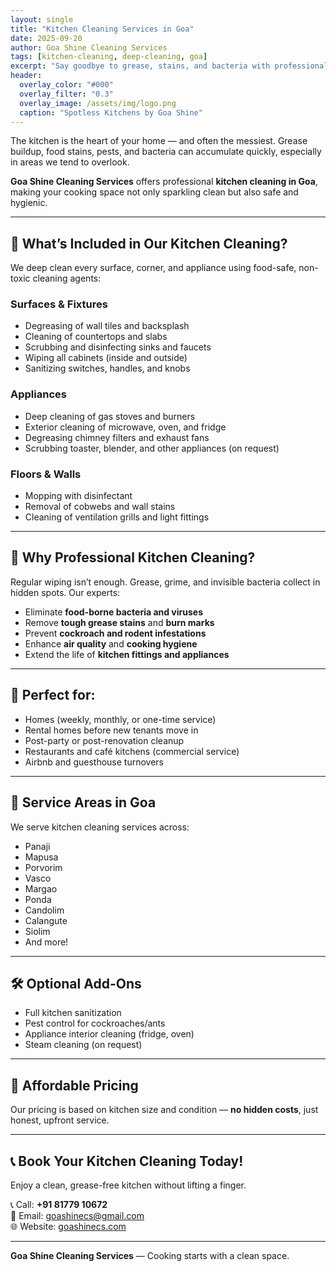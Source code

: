 ```yaml
---
layout: single
title: "Kitchen Cleaning Services in Goa"
date: 2025-09-20
author: Goa Shine Cleaning Services
tags: [kitchen-cleaning, deep-cleaning, goa]
excerpt: "Say goodbye to grease, stains, and bacteria with professional kitchen cleaning services by Goa Shine across homes and restaurants in Goa."
header:
  overlay_color: "#000"
  overlay_filter: "0.3"
  overlay_image: /assets/img/logo.png
  caption: "Spotless Kitchens by Goa Shine"
---
```


The kitchen is the heart of your home — and often the messiest. Grease buildup, food stains, pests, and bacteria can accumulate quickly, especially in areas we tend to overlook.

**Goa Shine Cleaning Services** offers professional **kitchen cleaning in Goa**, making your cooking space not only sparkling clean but also safe and hygienic.

---

## 🍳 What’s Included in Our Kitchen Cleaning?

We deep clean every surface, corner, and appliance using food-safe, non-toxic cleaning agents:

### Surfaces & Fixtures

- Degreasing of wall tiles and backsplash  
- Cleaning of countertops and slabs  
- Scrubbing and disinfecting sinks and faucets  
- Wiping all cabinets (inside and outside)  
- Sanitizing switches, handles, and knobs

### Appliances

- Deep cleaning of gas stoves and burners  
- Exterior cleaning of microwave, oven, and fridge  
- Degreasing chimney filters and exhaust fans  
- Scrubbing toaster, blender, and other appliances (on request)

### Floors & Walls

- Mopping with disinfectant  
- Removal of cobwebs and wall stains  
- Cleaning of ventilation grills and light fittings  

---

## 🦠 Why Professional Kitchen Cleaning?

Regular wiping isn’t enough. Grease, grime, and invisible bacteria collect in hidden spots. Our experts:

- Eliminate **food-borne bacteria and viruses**  
- Remove **tough grease stains** and **burn marks**  
- Prevent **cockroach and rodent infestations**  
- Enhance **air quality** and **cooking hygiene**  
- Extend the life of **kitchen fittings and appliances**

---

## 🏡 Perfect for:

- Homes (weekly, monthly, or one-time service)  
- Rental homes before new tenants move in  
- Post-party or post-renovation cleanup  
- Restaurants and café kitchens (commercial service)  
- Airbnb and guesthouse turnovers

---

## 📍 Service Areas in Goa

We serve kitchen cleaning services across:

- Panaji  
- Mapusa  
- Porvorim  
- Vasco  
- Margao  
- Ponda  
- Candolim  
- Calangute  
- Siolim  
- And more!

---

## 🛠️ Optional Add-Ons

- Full kitchen sanitization  
- Pest control for cockroaches/ants  
- Appliance interior cleaning (fridge, oven)  
- Steam cleaning (on request)

---

## 💸 Affordable Pricing

Our pricing is based on kitchen size and condition — **no hidden costs**, just honest, upfront service.

---

## 📞 Book Your Kitchen Cleaning Today!

Enjoy a clean, grease-free kitchen without lifting a finger.

📞 Call: **+91 81779 10672**  
📧 Email: [goashinecs@gmail.com](mailto:goashinecs@gmail.com)  
🌐 Website: [goashinecs.com](https://goashinecs.com)

---

**Goa Shine Cleaning Services** — Cooking starts with a clean space.
